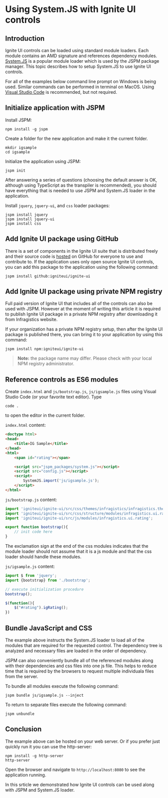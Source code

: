 <!--
|metadata|
{
    "fileName": "Using-System.JS-with-IgniteUI-controls",
    "controlName": [],
    "tags": []
}
|metadata|
-->

# Using System.JS with Ignite UI controls

## Introduction

Ignite UI controls can be loaded using standard module loaders. Each module contains an AMD signature and references dependency modules.
[System.JS](https://github.com/systemjs/systemjs) is a popular module loader which is used by the JSPM package manager. This topic describes how to setup System.JS to use Ignite UI controls.

For all of the examples below command line prompt on Windows is being used. Similar commands can be performed in terminal on MacOS. Using [Visual Studio Code](https://code.visualstudio.com/) is recommended, but not required.

## Initialize application with JSPM

Install JSPM:
```
npm install -g jspm
```

Create a folder for the new application and make it the current folder.

```
mkdir igsample
cd igsample
```

Initialize the application using JSPM:
```
jspm init
```
After answering a series of questions (choosing the default answer is OK, although using TypeScript as the transpiler is recommended), you should have everything that is needed to use JSPM and System.JS loader in the application.

Install `jquery`, `jquery-ui`, and `css` loader packages:
```
jspm install jquery
jspm install jquery-ui
jspm install css
```

## Add Ignite UI package using GitHub

There is a set of components in the Ignite UI suite that is distributed freely and their source code is [hosted](https://github.com/IgniteUI/ignite-ui) on GitHub for everyone to use and contribute to. If the application uses only open source Ignite UI controls, you can add this package to the application using the following command:
```
jspm install github:igniteui/ignite-ui
```

## Add Ignite UI package using private NPM registry

Full paid version of Ignite UI that includes all of the controls can also be used with JSPM. However at the moment of writing this article it is required to publish Ignite UI package in a private NPM registry after downloading it from Infragistics website.

If your organization has a private NPM registry setup, then after the Ignite UI package is published there, you can bring it to your application by using this command:
```
jspm install npm:igniteui/ignite-ui
```
> **Note:** the package name may differ. Please check with your local NPM registry administrator.

## Reference controls as ES6 modules

Create `index.html` and `js/bootstrap.js`, `js/igsample.js` files using Visual Studio Code (or your favorite text editor). Type
```
code .
```
to open the editor in the current folder. 

`index.html` content:
```html
<doctype html>
<head>
	<title>IG Sample</title>
</head>
<html>
	<span id="rating"></span>

	<script src="jspm_packages/system.js"></script>
	<script src="config.js"></script>
	<script>
		SystemJS.import('js/igsample.js');
	</script>
</html>
```

`js/bootstrap.js` content:
```JavaScript
import 'igniteui/ignite-ui/src/css/themes/infragistics/infragistics.theme.css!';
import 'igniteui/ignite-ui/src/css/structure/modules/infragistics.ui.rating.css!';
import 'igniteui/ignite-ui/src/js/modules/infragistics.ui.rating';

export function bootstrap(){
	// init code here
}
```
The exclamation sign at the end of the css modules indicates that the module loader should not assume that it is a js module and that the css loader should handle these modules.

`js/igsample.js` content:
```JavaScript
import $ from 'jquery';
import {bootstrap} from './bootstrap';

// execute initialization procedure
bootstrap();

$(function(){
	$("#rating").igRating();
})
```


## Bundle JavaScript and CSS

The example above instructs the System.JS loader to load all of the modules that are required for the requested control. The dependency tree is analyzed and necessary files are loaded in the order of dependency.

JSPM can also conveniently bundle all of the referenced modules along with their dependencies and css files into one js file. This helps to reduce time that is required by the browsers to request multiple individuala files from the server.

To bundle all modules execute the following command:
```
jspm bundle js/igsample.js --inject
``` 

To return to separate files execute the following command:
```
jspm unbundle
```

## Conclusion

The example above can be hosted on your web server. Or if you prefer just quickly run it you can use the http-server:
```
npm install -g http-server
http-server
```
Open the browser and navigate to `http://localhost:8080` to see the application running.

In this srticle we demonstrated how Ignite UI controls can be used along with JSPM and System.JS loader.
